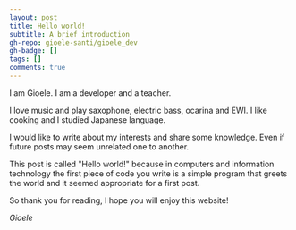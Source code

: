 ```yaml
---
layout: post
title: Hello world!
subtitle: A brief introduction
gh-repo: gioele-santi/gioele_dev
gh-badge: []
tags: []
comments: true
---
```


I am Gioele.
I am a developer and a teacher. 

I love music and play saxophone, electric bass, ocarina and EWI. I like cooking and I studied Japanese language.

I would like to write about my interests and share some knowledge. Even if future posts may seem unrelated one to another.

This post is called "Hello world!" because in computers and information technology the first piece of code you write is a simple program that greets the world and it seemed appropriate for a first post.

So thank you for reading, I hope you will enjoy this website!

*Gioele*